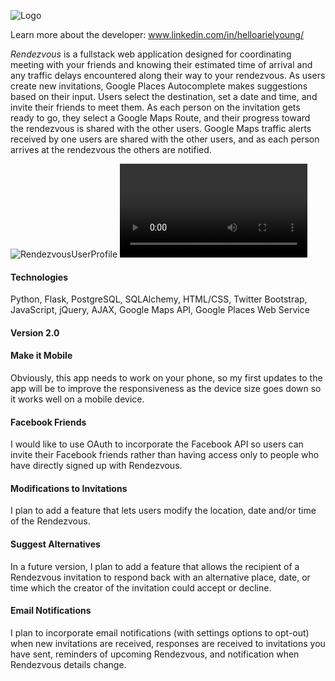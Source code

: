 ![Logo](https://raw.githubusercontent.com/helloarielyoung/rendezvous/static/img/LOGO.JPG)

Learn more about the developer:  www.linkedin.com/in/helloarielyoung/

*Rendezvous* is a fullstack web application designed for coordinating meeting with your friends and knowing their estimated time of arrival and any traffic delays encountered along their way to your rendezvous.  As users create new invitations, Google Places Autocomplete makes suggestions based on their input.  Users select the destination, set a date and time, and invite their friends to meet them.  As each person on the invitation gets ready to go, they select a Google Maps Route, and their progress toward the rendezvous is shared with the other users.  Google Maps traffic alerts received by one users are shared with the other users, and as each person arrives at the rendezvous the others are notified.

![RendezvousUserProfile](https://raw.githubusercontent.com/helloarielyoung/rendezvous/static/img/Rendezvous_User_Profile_Page.png)
![RendezvousGif](https://github.com/helloarielyoung/rendezvous/blob/master/static/img/Rendezvous_gif.mp4)

#### Technologies
Python, Flask, PostgreSQL, SQLAlchemy, HTML/CSS, Twitter Bootstrap, JavaScript, jQuery,  AJAX, Google Maps API, Google Places Web Service

#### Version 2.0

#### Make it Mobile
Obviously, this app needs to work on your phone, so my first updates to the app will be to improve the responsiveness as the device size goes down so it works well on a mobile device.

#### Facebook Friends
I would like to use OAuth to incorporate the Facebook API so users can invite their Facebook friends rather than having access only to people who have directly signed up with Rendezvous.

#### Modifications to Invitations
I plan to add a feature that lets users modify the location, date and/or time of the Rendezvous.

#### Suggest Alternatives
In a future version, I plan to add a feature that allows the recipient of a Rendezvous invitation to respond back with an alternative place, date, or time which the creator of the invitation could accept or decline.

#### Email Notifications
I plan to incorporate email notifications (with settings options to opt-out) when new invitations are received, responses are received to invitations you have sent, reminders of upcoming Rendezvous, and notification when Rendezvous details change.